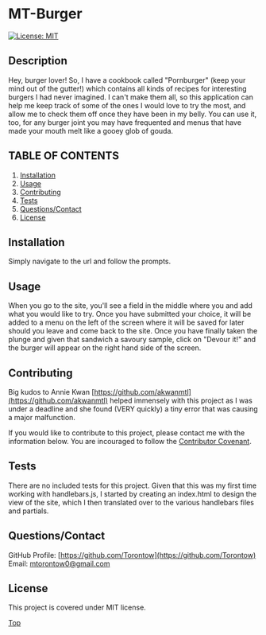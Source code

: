 # MT-Burger

[![License: MIT](https://img.shields.io/badge/License-MIT-yellow.svg)](https://opensource.org/licenses/MIT)

## Description 

Hey, burger lover! So, I have a cookbook called "Pornburger" (keep your mind out of the gutter!) which contains all kinds of recipes for interesting burgers I had never imagined. I can't make them all, so this application can help me keep track of some of the ones I would love to try the most, and allow me to check them off once they have been in my belly. You can use it, too, for any burger joint you may have frequented and menus that have made your mouth melt like a gooey glob of gouda.

## TABLE OF CONTENTS

1. [Installation](#Installation)
2. [Usage](#Usage)
3. [Contributing](#Contributing)
4. [Tests](#Tests)
5. [Questions/Contact](#Questions/Contact)
6. [License](#License)

## Installation

Simply navigate to the url and follow the prompts.

## Usage

When you go to the site, you'll see a field in the middle where you and add what you would like to try. Once you have submitted your choice, it will be added to a menu on the left of the screen where it will be saved for later should you leave and come back to the site. Once you have finally taken the plunge and given that sandwich a savoury sample, click on "Devour it!" and the burger will appear on the right hand side of the screen.

## Contributing

Big kudos to Annie Kwan [https://github.com/akwanmtl](https://github.com/akwanmtl) helped immensely with this project as I was under a deadline and she found (VERY quickly) a tiny error that was causing a major malfunction.

If you would like to contribute to this project, please contact me with the information below. You are incouraged to follow the [Contributor Covenant](https://www.contributor-covenant.org/). 

## Tests

There are no included tests for this project. Given that this was my first time working with handlebars.js, I started by creating an index.html to design the view of the site, which I then translated over to the various handlebars files and partials. 

## Questions/Contact

GitHub Profile: [https://github.com/Torontow](https://github.com/Torontow)
Email: [mtorontow0@gmail.com](mailto:mtorontow0@gmail.com)

## License

This project is covered under MIT license.



[Top](#MT-Burger)
